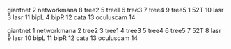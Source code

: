 giantnet 2
networkmana 8
tree2 5
tree1 6
tree3 7
tree4 9
tree5 1
52T 10
lasr 3
lasr 11
bipL 4
bipR 12
cata 13
oculuscam 14




giantnet 1
networkmana 2
tree2 3
tree1 4
tree3 5
tree4 6
tree5 7
52T 8
lasr 9
lasr 10
bipL 11
bipR 12
cata 13
oculuscam 14